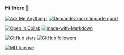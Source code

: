 ### Hi there 👋

<!--
I am currently a student in MMA 

Here are some ideas to get you started:

- 🔭 I’m currently working on ...
- 🌱 I’m currently learning ...
- 👯 I’m looking to collaborate on ...
- 🤔 I’m looking for help with ...
- 💬 Ask me about ...
- 📫 How to reach me: ...
- 😄 Pronouns: ...
- ⚡ Fun fact: ...
-->

[![Ask Me Anything !](https://img.shields.io/badge/Ask%20me-anything-1abc9c.svg)](https://GitHub.com/tiger7789/ama)
[![Demandez moi n'importe quoi !][def]](https://GitHub.com/tiger7789/ama.fr)


[![Open In Collab](https://colab.research.google.com/assets/colab-badge.svg)](https://colab.research.google.com/github/Naereen/badges)
[![made-with-Markdown](https://img.shields.io/badge/Made%20with-Markdown-1f425f.svg)](http://commonmark.org)
 
[![GitHub stars](https://img.shields.io/github/stars/tiger7789.svg?style=social&label=Star&maxAge=2592000)](https://GitHub.com/tiger7789/stargazers/)
[![GitHub followers](https://img.shields.io/github/followers/tiger7789.svg?style=social&label=Follow&maxAge=2592000)](https://github.com/tiger7789?tab=followers)

[![MIT license](https://img.shields.io/badge/License-MIT-blue.svg)](https://lbesson.mit-license.org/)


[def]: https://img.shields.io/badge/Demandez%20moi-n'%20importe%20quoi-1abc9c.svg
